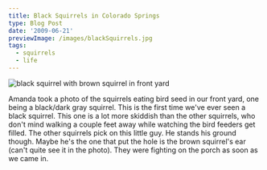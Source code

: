 ```yaml
---
title: Black Squirrels in Colorado Springs
type: Blog Post
date: '2009-06-21'
previewImage: /images/blackSquirrels.jpg
tags:
  - squirrels
  - life
---
```

![black squirrel with brown squirrel in front yard](/images/blacksquirlb.jpg)

Amanda took a photo of the squirrels eating bird seed in our front yard, one being a black/dark gray squirrel. This is the first time we've ever seen a black squirrel. This one is a lot more skiddish than the other squirrels, who don't mind walking a couple feet away while watching the bird feeders get filled. The other squirrels pick on this little guy. He stands his ground though. Maybe he's the one that put the hole is the brown squirrel's ear (can't quite see it in the photo). They were fighting on the porch as soon as we came in.
